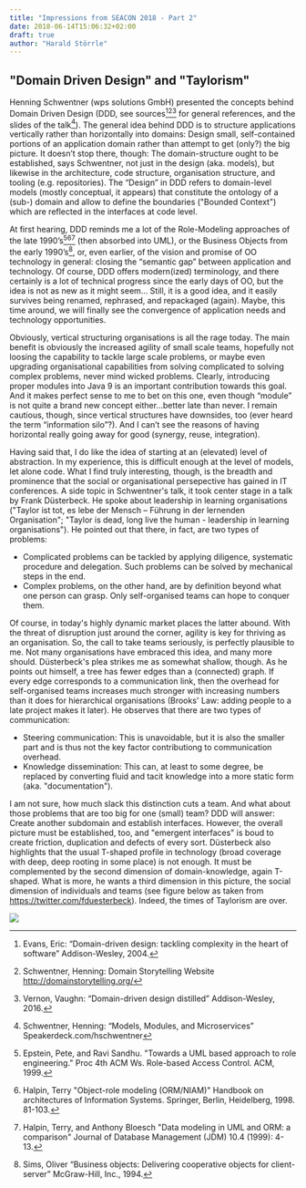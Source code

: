 ```yaml
---
title: "Impressions from SEACON 2018 - Part 2"
date: 2018-06-14T15:06:32+02:00
draft: true
author: "Harald Störrle"
---
```

## "Domain Driven Design" and "Taylorism"

Henning Schwentner (wps solutions GmbH) presented the concepts behind Domain Driven Design (DDD, see sources[^2][^6][^8] for general references, and the slides of the talk[^7]). The general idea behind DDD is to structure applications vertically rather than horizontally into domains: Design small, self-contained portions of an application domain rather than attempt to get (only?) the big picture. It doesn’t stop there, though: The domain-structure ought to be established, says Schwentner, not just in the design (aka. models), but likewise in the architecture, code structure, organisation structure, and tooling (e.g. repositories). The “Design” in DDD refers to domain-level models (mostly conceptual, it appears) that constitute the ontology of a (sub-) domain and allow to define the boundaries ("Bounded Context") which are reflected in the interfaces at code level.

At first hearing, DDD reminds me a lot of the Role-Modeling approaches of the late 1990’s[^1][^3][^4] (then absorbed into UML), or the Business Objects from the early 1990’s[^5], or, even earlier, of the vision and promise of OO technology in general: closing the “semantic gap” between application and technology. Of course, DDD offers modern(ized) terminology, and there certainly is a lot of technical progress since the early days of OO, but the idea is not as new as it might seem… Still, it is a good idea, and it easily survives being renamed, rephrased, and repackaged (again). Maybe, this time around, we will finally see the convergence of application needs and technology opportunities.

Obviously, vertical structuring organisations is all the rage today. The main benefit is obviously the increased agility of small scale teams, hopefully not loosing the capability to tackle large scale problems, or maybe even upgrading organisational capabilities from solving complicated to solving complex problems, never mind wicked problems. Clearly, introducing proper modules into Java 9 is an important contribution towards this goal. And it makes perfect sense to me to bet on this one, even though “module” is not quite a brand new concept either…better late than never. I remain cautious, though, since vertical structures have downsides, too (ever heard the term “information silo”?). And I can’t see the reasons of having horizontal really going away for good (synergy, reuse, integration).

Having said that, I do like the idea of starting at an (elevated) level of abstraction. In my experience, this is difficult enough at the level of models, let alone code. What I find truly interesting, though, is the breadth and prominence that the social or organisational persepective has gained in IT conferences. A side topic in Schwentner's talk, it took center stage in a talk by Frank Düsterbeck. He spoke about leadership in learning organisations ("Taylor ist tot, es lebe der Mensch – Führung in der lernenden Organisation"; "Taylor is dead, long live the human - leadership in learning organisations"). He pointed out that there, in fact, are two types of problems:

* Complicated problems can be tackled by applying diligence, systematic procedure and delegation. Such problems can be solved by mechanical steps in the end.
* Complex problems, on the other hand, are by definition beyond what one person can grasp. Only self-organised teams can hope to conquer them.

Of course, in today's highly dynamic market places the latter abound. With the threat of disruption just around the corner, agility is key for thriving as an organisation. So, the call to take teams seriously, is perfectly plausible to me. Not many organisations have embraced this idea, and many more should. Düsterbeck's plea strikes me as somewhat shallow, though. As he points out himself, a tree has fewer edges than a (connected) graph. If every edge corresponds to a communication link, then the overhead for self-organised teams increases much stronger with increasing numbers than it does for hierarchical organisations (Brooks' Law: adding people to a late project makes it later). He observes that there are two types of communication:

* Steering communication: This is unavoidable, but it is also the smaller part and is thus not the key factor contributiong to communication overhead.
* Knowledge dissemination: This can, at least to some degree, be replaced by converting fluid and tacit knowledge into a more static form (aka. "documentation").


I am not sure, how much slack this distinction cuts a team. And what about those problems that are too big for one (small) team? DDD will answer: Create another subdomain and establish interfaces. However, the overall picture must be established, too, and "emergent interfaces" is boud to create friction, duplication and defects of every sort. Düsterbeck also highlights that the usual T-shaped profile in technology (broad coverage with deep, deep rooting in some place) is not enough. It must be complemented by the second dimension of domain-knowledge, again T-shaped. What is more, he wants a third dimension in this picture, the social dimension of individuals and teams (see figure below as taken from https://twitter.com/fduesterbeck). Indeed, the times of Taylorism are over.

![](DeVuV_JX4AAabcF.jpg)   

[^1]: Epstein, Pete, and Ravi Sandhu. "Towards a UML based approach to role engineering." Proc 4th ACM Ws. Role-based Access Control. ACM, 1999.

[^2]: Evans, Eric: “Domain-driven design: tackling complexity in the heart of software” Addison-Wesley, 2004.

[^3]: Halpin, Terry "Object-role modeling (ORM/NIAM)" Handbook on architectures of Information Systems. Springer, Berlin, Heidelberg, 1998. 81-103.

[^4]: Halpin, Terry, and Anthony Bloesch "Data modeling in UML and ORM: a comparison" Journal of Database Management (JDM) 10.4 (1999): 4-13.

[^5]: Sims, Oliver “Business objects: Delivering cooperative objects for client-server” McGraw-Hill, Inc., 1994.

[^6]: Schwentner, Henning: Domain Storytelling Website http://domainstorytelling.org/

[^7]: Schwentner, Henning: “Models, Modules, and Microservices” Speakerdeck.com/hschwentner

[^8]: Vernon, Vaughn: “Domain-driven design distilled” Addison-Wesley, 2016.